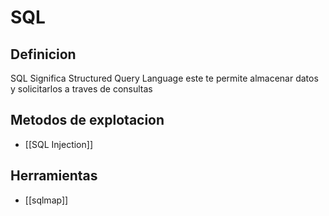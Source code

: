# SQL

## Definicion
SQL Significa Structured Query Language este te permite almacenar datos  y solicitarlos a traves de consultas

## Metodos de explotacion
* [[SQL Injection]]

## Herramientas
* [[sqlmap]]
